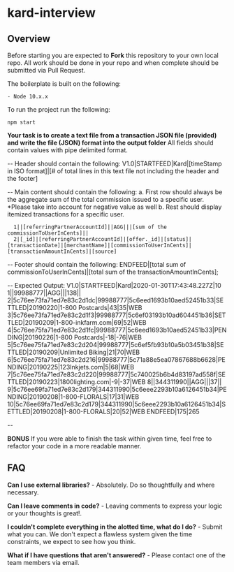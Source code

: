 # kard-interview

## Overview

Before starting you are expected to **Fork** this repository to your own local repo. All work should be done in your repo and when complete should be submitted via Pull Request.

The boilerplate is built on the following:

    - Node 10.x.x

To run the project run the following: 

`npm start`

**Your task is to create a text file from a transaction JSON file (provided) and write the file (JSON) format into the output folder**
All fields should contain values with pipe delimited format.
  
  -- Header should contain the following:
      V1.0|STARTFEED|Kard|[timeStamp in ISO format]|[# of total lines in this text file not including the header and the footer]
  
  -- Main content should contain the following:
      a. First row should always be the aggregate sum of the total commission issued to a specific user. *Please take into account for negative value as well
      b. Rest should display itemized transactions for a specific user.

      1||[referringPartnerAccountId]||AGG|||[sum of the commissionToUserInCents]||
      2|[_id]|[referringPartnerAccountId]|[offer._id]|[status]|[transactionDate]|[merchantName]|[commissionToUserInCents]|[transactionAmountInCents]|[source]

  -- Footer should contain the following:
      ENDFEED|[total sum of commissionToUserInCents]|[total sum of the transactionAmountInCents];


  -- Expected Output:
      V1.0|STARTFEED|Kard|2020-01-30T17:43:48.227Z|10
      1||99988777||AGG|||138||
      2|5c76ee73fa71ed7e83c2d1dc|99988777|5c6eed1693b10aed52451b33|SETTLED|20190220|1-800 Postcards|43|35|WEB
      3|5c76ee73fa71ed7e83c2d1f3|99988777|5c6ef03193b10ad604451b36|SETTLED|20190209|1-800-inkfarm.com|69|52|WEB
      4|5c76ee75fa71ed7e83c2d1fc|99988777|5c6eed1693b10aed52451b33|PENDING|20190226|1-800 Postcards|-18|-76|WEB
      5|5c76ee75fa71ed7e83c2d204|99988777|5c6ef5fb93b10a5b03451b38|SETTLED|20190209|Unlimited Biking|21|70|WEB
      6|5c76ee75fa71ed7e83c2d216|99988777|5c71a88e5ea07867688b6628|PENDING|20190225|123Inkjets.com|5|68|WEB
      7|5c76ee75fa71ed7e83c2d220|99988777|5c740025b6b4d83197ad558f|SETTLED|20190223|1800lighting.com|-9|-37|WEB
      8||344311990||AGG|||37||
      9|5c76ee69fa71ed7e83c2d179|344311990|5c6eee2293b10a6126451b34|PENDING|20190208|1-800-FLORALS|17|31|WEB
      10|5c76ee69fa71ed7e83c2d179|344311990|5c6eee2293b10a6126451b34|SETTLED|20190208|1-800-FLORALS|20|52|WEB
      ENDFEED|175|265

--

**BONUS**
If you were able to finish the task within given time, feel free to refactor your code in a more readable manner.

## FAQ

**Can I use external libraries?** - Absolutely.  Do so thoughtfully and where necessary.

**Can I leave comments in code?** - Leaving comments to express your logic or your thoughts is great!.

**I couldn't complete everything in the alotted time, what do I do?** - Submit what you can. We don't expect a flawless system given the time constraints, we expect to see how you think.

**What if I have questions that aren't answered?** - Please contact one of the team members via email.